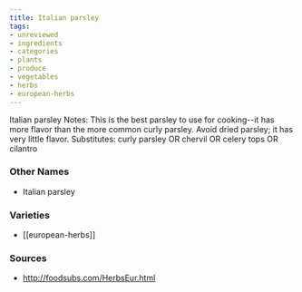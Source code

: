 ```yaml
---
title: Italian parsley
tags:
- unreviewed
- ingredients
- categories
- plants
- produce
- vegetables
- herbs
- european-herbs
---
```

Italian parsley Notes: This is the best parsley to use for cooking--it has more flavor than the more common curly parsley. Avoid dried parsley; it has very little flavor. Substitutes: curly parsley OR chervil OR celery tops OR cilantro

### Other Names

* Italian parsley

### Varieties

* [[european-herbs]]

### Sources
* http://foodsubs.com/HerbsEur.html
